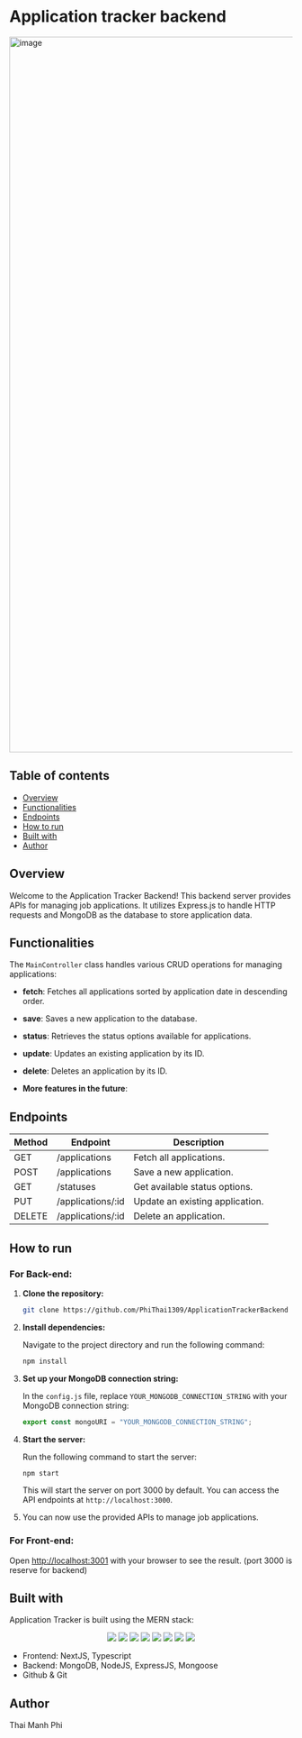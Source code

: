 # Application tracker backend
<img width="1270" alt="image" src="https://github.com/PhiThai1309/application-tracker/assets/71892904/54e7cfbc-5829-483e-af0f-d01cf73d7ac4">

## Table of contents
- [Overview](#Overview)
- [Functionalities](#Functionalities)
- [Endpoints](#Endpoints)
- [How to run](#How-to-run)
- [Built with](#Built-with)
- [Author](#author)

## Overview
Welcome to the Application Tracker Backend! This backend server provides APIs for managing job applications. It utilizes Express.js to handle HTTP requests and MongoDB as the database to store application data.


## Functionalities
The `MainController` class handles various CRUD operations for managing applications:

- **fetch**: Fetches all applications sorted by application date in descending order.
  
- **save**: Saves a new application to the database.
  
- **status**: Retrieves the status options available for applications.
  
- **update**: Updates an existing application by its ID.
  
- **delete**: Deletes an application by its ID.

- **More features in the future**:

## Endpoints

| Method | Endpoint                 | Description                           |
|--------|--------------------------|---------------------------------------|
| GET    | /applications            | Fetch all applications.               |
| POST   | /applications            | Save a new application.               |
| GET    | /statuses                | Get available status options.         |
| PUT    | /applications/:id        | Update an existing application.       |
| DELETE | /applications/:id        | Delete an application.                |

## How to run
### For Back-end:
1. **Clone the repository:**

    ```bash
    git clone https://github.com/PhiThai1309/ApplicationTrackerBackend
    ```

2. **Install dependencies:**

    Navigate to the project directory and run the following command:

    ```bash
    npm install
    ```

3. **Set up your MongoDB connection string:**

    In the `config.js` file, replace `YOUR_MONGODB_CONNECTION_STRING` with your MongoDB connection string:

    ```javascript
    export const mongoURI = "YOUR_MONGODB_CONNECTION_STRING";
    ```

4. **Start the server:**

    Run the following command to start the server:

    ```bash
    npm start
    ```

    This will start the server on port 3000 by default. You can access the API endpoints at `http://localhost:3000`.


6. You can now use the provided APIs to manage job applications.

### For Front-end:
Open [http://localhost:3001](http://localhost:8080) with your browser to see the result. (port 3000 is reserve for backend)


## Built with
Application Tracker is built using the MERN stack:
<p align="center">
  <img src="https://skillicons.dev/icons?i=js" />
  <img src="https://skillicons.dev/icons?i=css">
  <img src="https://skillicons.dev/icons?i=nextjs">
  <img src="https://skillicons.dev/icons?i=ts">
  <img src="https://skillicons.dev/icons?i=express" />
  <img src="https://skillicons.dev/icons?i=nodejs" />
  <img src="https://skillicons.dev/icons?i=mongodb">
  <img src="https://skillicons.dev/icons?i=vscode">
</p>

-	Frontend: NextJS, Typescript
-	Backend: MongoDB, NodeJS, ExpressJS, Mongoose
-	Github & Git


## Author
Thai Manh Phi


